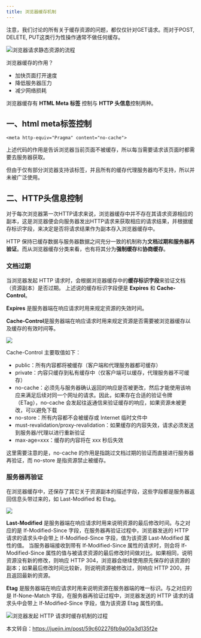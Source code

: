 ```yaml
---
title: 浏览器缓存机制
---
```


注意，我们讨论的所有关于缓存资源的问题，都仅仅针对GET请求。而对于POST, DELETE, PUT这类行为性操作通常不做任何缓存。

![浏览器请求静态资源的流程](https://user-gold-cdn.xitu.io/2017/9/25/c91480c8103aaa39fe7d000cc8f3aa59?imageView2/0/w/1280/h/960/format/webp/ignore-error/1)


浏览器缓存的作用？
 * 加快页面打开速度
 * 降低服务器压力
 * 减少网络损耗


浏览器缓存有 **HTML Meta 标签** 控制与 **HTTP 头信息**控制两种。

## 一、html meta标签控制
```html?linenums
<meta http-equiv="Pragma" content="no-cache">
```

上述代码的作用是告诉浏览器当前页面不被缓存，所以每当需要请求该页面时都需要去服务器获取。

但由于仅有部分浏览器支持该标签，并且所有的缓存代理服务器均不支持，所以并未被广泛使用。

## 二、HTTP头信息控制

对于每次浏览器第一次HTTP请求来说，浏览器缓存中并不存在其请求资源相应的副本，这是浏览器便会向服务器发出HTTP请求来获取相应的请求结果，并根据缓存标识字段，来决定是否将请求结果作为副本存入浏览器缓存中。

HTTP 保持已缓存数据与服务器数据之间充分一致的机制称为**文档过期和服务器再验证**。而从浏览器缓存分类来看，也有将其分为**强制缓存**和**协商缓存**。

### 文档过期
当浏览器发起 HTTP 请求时，会根据浏览器缓存中的**缓存标识字段**来验证文档（资源副本）是否过期。
上述说的缓存标识字段便是 **Expires** 和 **Cache-Control**。

**Expires** 是服务器端在响应请求时用来规定资源的失效时间。

**Cache-Control**是服务器端在响应请求时用来规定资源是否需要被浏览器缓存以及缓存的有效时间等。

![](https://user-gold-cdn.xitu.io/2018/7/1/16454a13e8ae3a2c?imageView2/0/w/1280/h/960/format/webp/ignore-error/1)

Cache-Control 主要取值如下：
 * public：所有内容都将被缓存（客户端和代理服务器都可缓存）
 * private：内容只缓存到私有缓存中（仅客户端可以缓存，代理服务器不可缓存）
* no-cache：必须先与服务器确认返回的响应是否被更改，然后才能使用该响应来满足后续对同一个网址的请求。因此，如果存在合适的验证令牌（ETag），no-cache 会发起往返通信来验证缓存的响应，如果资源未被更改，可以避免下载
* no-store：所有内容都不会被缓存或 Internet 临时文件中
* must-revalidation/proxy-revalidation：如果缓存的内容失效，请求必须发送到服务器/代理以进行重新验证
* max-age=xxx：缓存的内容将在 xxx 秒后失效

这里需要注意的是，no-cache 的作用是指跳过文档过期的验证而直接进行服务器再验证，而 no-store 是指资源禁止被缓存。

### 服务器再验证

在浏览器缓存中，还保存了其它关于资源副本的描述字段，这些字段都是服务器返回信息头带过来的，如 Last-Modified 和 Etag。

![](https://user-gold-cdn.xitu.io/2018/7/1/16454a13e89396c0?imageView2/0/w/1280/h/960/format/webp/ignore-error/1)

**Last-Modified** 是服务器端在响应请求时用来说明资源的最后修改时间。与之对应的是 If-Modified-Since 字段，在服务器再验证过程中，浏览器发送的 HTTP 请求的请求头中会带上 If-Modified-Since 字段，值为该资源 Last-Modified 属性的值。
当服务器端接收到带有 If-Modified-Since 属性的请求时，则会将 If-Modified-Since 属性的值与被请求资源的最后修改时间做对比。如果相同，说明资源没有新的修改，则响应 HTTP 304，浏览器会继续使用原先保存的该资源的副本；如果最后修改时间比较新，则说明资源被修改过，则响应 HTTP 200，并且返回最新的资源。

**Etag** 是服务器端在响应请求时用来说明资源在服务器端的唯一标识。与之对应的是 If-None-Match 字段，在服务器再验证过程中，浏览器发送的 HTTP 请求的请求头中会带上 If-Modified-Since 字段，值为该资源 Etag 属性的值。

![浏览器发起 HTTP 请求时缓存机制的过程](https://user-gold-cdn.xitu.io/2018/7/1/16454a13e8cbd673?imageView2/0/w/1280/h/960/format/webp/ignore-error/1)



本文转自：https://juejin.im/post/59c602276fb9a00a3d135f2e